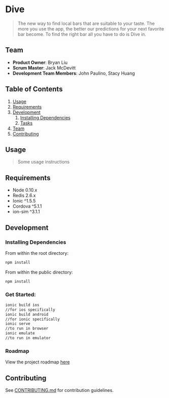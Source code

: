 # Dive

> The new way to find local bars that are suitable to your taste. The more you use the app, the better our predictions for your next favorite bar become. To find the right bar all you have to do is Dive in. 

## Team

  - __Product Owner__: Bryan Liu
  - __Scrum Master__: Jack McDevitt
  - __Development Team Members__: John Paulino, Stacy Huang

## Table of Contents

1. [Usage](#Usage)
1. [Requirements](#requirements)
1. [Development](#development)
    1. [Installing Dependencies](#installing-dependencies)
    1. [Tasks](#tasks)
1. [Team](#team)
1. [Contributing](#contributing)

## Usage

> Some usage instructions

## Requirements

- Node 0.10.x
- Redis 2.6.x
- Ionic ^1.5.5
- Cordova ^5.1.1
- ion-sim ^3.1.1

## Development

### Installing Dependencies

From within the root directory:
```sh
npm install
```

From within the public directory:

```sh
npm install
```

### Get Started:

```sh
ionic build ios
//for ios specifically
ionic build android
//for ionic specifically
ionic serve
//to run in browser
ionic emulate
//to run in emulator
```

### Roadmap


View the project roadmap [here](LINK_TO_PROJECT_ISSUES)


## Contributing

See [CONTRIBUTING.md](CONTRIBUTING.md) for contribution guidelines.
